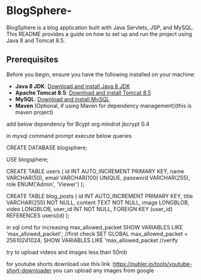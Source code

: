 # BlogSphere-

BlogSphere is a blog application built with Java Servlets, JSP, and MySQL. This README provides a guide on how to set up and run the project using Java 8 and Tomcat 8.5.

## Prerequisites

Before you begin, ensure you have the following installed on your machine:

- **Java 8 JDK**: [Download and install Java 8 JDK](https://www.oracle.com/java/technologies/javase-jdk8-downloads.html)
- **Apache Tomcat 8.5**: [Download and install Tomcat 8.5](https://tomcat.apache.org/download-80.cgi)
- **MySQL**: [Download and install MySQL](https://dev.mysql.com/downloads/installer/)
- **Maven** (Optional, if using Maven for dependency management)(this is maven project)

add below dependency for Bcypt 
 <dependencies>
    <dependency>
      <groupId>org.mindrot</groupId>
      <artifactId>jbcrypt</artifactId>
      <version>0.4</version>
    </dependency>
    <!-- Add more dependencies as needed -->
  </dependencies>

  in mysql command prompt execute below queries
  
  
  CREATE DATABASE blogsphere;

USE blogsphere;

CREATE TABLE users (
    id INT AUTO_INCREMENT PRIMARY KEY,
    name VARCHAR(50),
    email VARCHAR(100) UNIQUE,
    password VARCHAR(255),
    role ENUM('Admin', 'Viewer')
);

CREATE TABLE blog_posts (
    id INT AUTO_INCREMENT PRIMARY KEY,
    title VARCHAR(255) NOT NULL,
    content TEXT NOT NULL,
    image LONGBLOB,
    video LONGBLOB,
    user_id INT NOT NULL,
    FOREIGN KEY (user_id) REFERENCES users(id)
);

in sql cmd for increasing max_allowed_packet
SHOW VARIABLES LIKE 'max_allowed_packet';       //first check
SET GLOBAL max_allowed_packet = 256*1024*1024;
SHOW VARIABLES LIKE 'max_allowed_packet     //verify

try to upload videos and images less than 50mb

for youtube shorts  download use this link  :https://publer.io/tools/youtube-short-downloader
you can upload any  images from google

